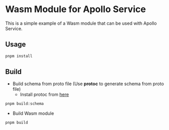 Wasm Module for Apollo Service
==============================

This is a simple example of a Wasm module that can be used with Apollo Service.

## Usage
```bash
pnpm install
```

## Build
- Build schema from proto file (Use **protoc** to generate schema from proto file)
  - Install protoc from [here](https://google.github.io/proto-lens/installing-protoc.html)
```bash
pnpm build:schema
```

- Build Wasm module
```bash
pnpm build
```
